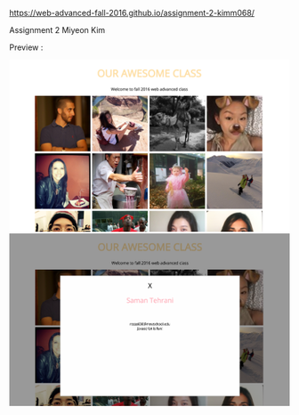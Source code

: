 https://web-advanced-fall-2016.github.io/assignment-2-kimm068/

Assignment 2 Miyeon Kim

Preview : 

![alt text](/screenshot/1.png?raw=true)
![alt text](/screenshot/2.png?raw=true)
